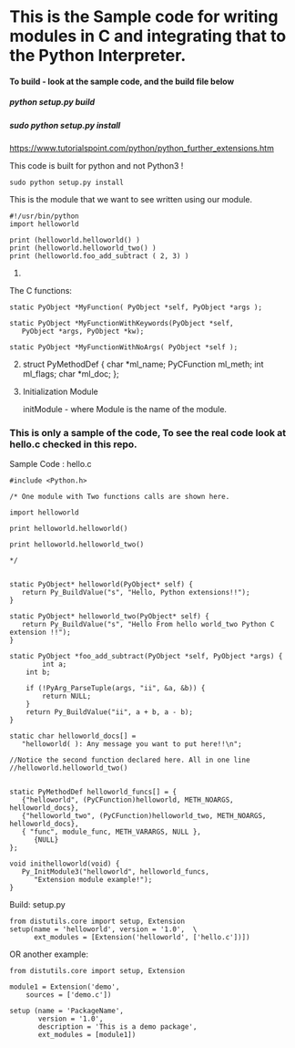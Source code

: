 # This is the Sample code for writing modules in C and integrating that to the Python Interpreter.

#### To build - look at the sample code, and the build file below

#####      python setup.py build 
##### sudo python setup.py install 


https://www.tutorialspoint.com/python/python_further_extensions.htm

This code is built for python and not Python3 !

	sudo python setup.py install

This is the module that we want to see written using our module.

	#!/usr/bin/python
	import helloworld

	print (helloworld.helloworld() )
	print (helloworld.helloworld_two() )
	print (helloworld.foo_add_subtract ( 2, 3) )


1.
The C functions:

	static PyObject *MyFunction( PyObject *self, PyObject *args );

	static PyObject *MyFunctionWithKeywords(PyObject *self,
	   PyObject *args, PyObject *kw);

	static PyObject *MyFunctionWithNoArgs( PyObject *self );

2. 
	struct PyMethodDef {
	   char *ml_name;
	   PyCFunction ml_meth;
	   int ml_flags;
	   char *ml_doc;
	};

3. Initialization Module

	initModule - where Module is the name of the module.
	

### This is only a sample of the code, To see the real code look at hello.c checked in this repo.

Sample Code : hello.c

	
	#include <Python.h>
	
	/* One module with Two functions calls are shown here.
	
	import helloworld
	
	print helloworld.helloworld()
	
	print helloworld.helloworld_two()
	
	*/
	
	
	static PyObject* helloworld(PyObject* self) {
	   return Py_BuildValue("s", "Hello, Python extensions!!");
	}
	
	static PyObject* helloworld_two(PyObject* self) {
	   return Py_BuildValue("s", "Hello From hello world_two Python C extension !!");
	}

	static PyObject *foo_add_subtract(PyObject *self, PyObject *args) {
        	int a;
		int b;

		if (!PyArg_ParseTuple(args, "ii", &a, &b)) {
			return NULL;
   		}
		return Py_BuildValue("ii", a + b, a - b);
	}
	
	static char helloworld_docs[] =
	   "helloworld( ): Any message you want to put here!!\n";
	
	//Notice the second function declared here. All in one line
	//helloworld.helloworld_two()
	
	
	static PyMethodDef helloworld_funcs[] = {
	   {"helloworld", (PyCFunction)helloworld, METH_NOARGS, helloworld_docs},
	   {"helloworld_two", (PyCFunction)helloworld_two, METH_NOARGS, helloworld_docs},
	   { "func", module_func, METH_VARARGS, NULL },
	      {NULL}
	};
	
	void inithelloworld(void) {
	   Py_InitModule3("helloworld", helloworld_funcs,
	      "Extension module example!");
	}
		
Build: setup.py

	from distutils.core import setup, Extension
	setup(name = 'helloworld', version = '1.0',  \
	      ext_modules = [Extension('helloworld', ['hello.c'])])

OR another example:	
	
	from distutils.core import setup, Extension
	
	module1 = Extension('demo',
	    sources = ['demo.c'])
	
	setup (name = 'PackageName',
	       version = '1.0',
	       description = 'This is a demo package',
	       ext_modules = [module1])


	
